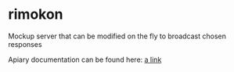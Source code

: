 # rimokon
Mockup server that can be modified on the fly to broadcast chosen responses

Apiary documentation can be found here:
[a link](http://docs.rimokon.apiary.io/)
